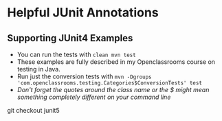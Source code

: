 # Helpful JUnit Annotations
## Supporting JUnit4 Examples

* You can run the tests with `clean mvn test`
* These examples are fully described in my Openclassrooms course on testing in Java.
* Run just the conversion tests with `mvn -Dgroups 'com.openclassrooms.testing.Categories$ConversionTests' test`
* *Don't forget the quotes around the class name or the $ might mean something completely different on your command line*
 
git checkout junit5
